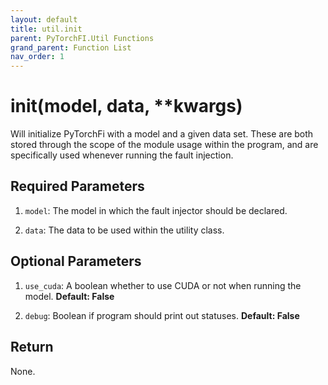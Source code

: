 ```yaml
---
layout: default
title: util.init
parent: PyTorchFI.Util Functions
grand_parent: Function List
nav_order: 1
---
```


# init(model, data, \*\*kwargs)

Will initialize PyTorchFi with a model and a given data set. These are both stored through the scope of the module usage within the program, and are specifically used whenever running the fault injection.

## Required Parameters

1. `model`: The model in which the fault injector should be declared.

2. `data`: The data to be used within the utility class.

## Optional Parameters

1. `use_cuda`: A boolean whether to use CUDA or not when running the model. **Default: False**

2. `debug`: Boolean if program should print out statuses. **Default: False**

## Return

None.
